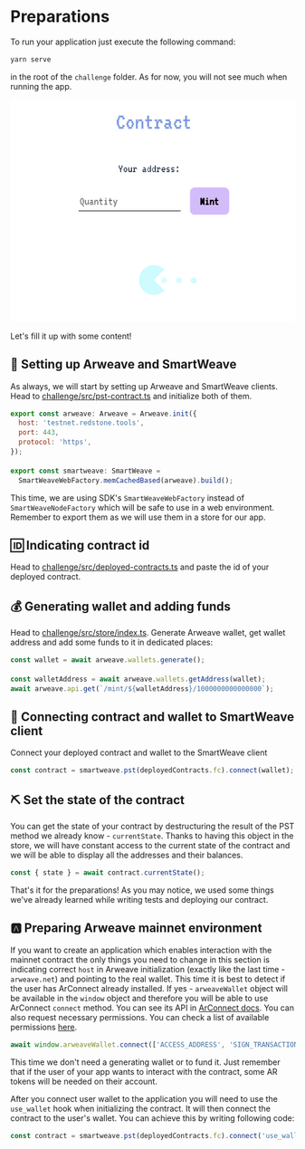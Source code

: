 # Preparations

To run your application just execute the following command:

```bash
yarn serve
```

in the root of the `challenge` folder. As for now, you will not see much when running the app.

![PST-screen-app-before](./assets/screen-app-before.png)

Let's fill it up with some content!

## 🗼 Setting up Arweave and SmartWeave

As always, we will start by setting up Arweave and SmartWeave clients. Head to [challenge/src/pst-contract.ts](https://github.com/redstone-finance/redstone-academy/blob/main/redstone-academy-pst/challenge/src/pst-contract.ts) and initialize both of them.

```js
export const arweave: Arweave = Arweave.init({
  host: 'testnet.redstone.tools',
  port: 443,
  protocol: 'https',
});

export const smartweave: SmartWeave =
  SmartWeaveWebFactory.memCachedBased(arweave).build();
```

This time, we are using SDK's `SmartWeaveWebFactory` instead of `SmartWeaveNodeFactory` which will be safe to use in a web environment.
Remember to export them as we will use them in a store for our app.

## 🆔 Indicating contract id

Head to [challenge/src/deployed-contracts.ts](https://github.com/redstone-finance/redstone-academy/blob/main/redstone-academy-pst/challenge/src/deployed-contracts.ts) and paste the id of your deployed contract.

## 💰 Generating wallet and adding funds

Head to [challenge/src/store/index.ts](https://github.com/redstone-finance/redstone-academy/blob/main/redstone-academy-pst/challenge/src/store/index.ts). Generate Arweave wallet, get wallet address and add some funds to it in dedicated places:

```js
const wallet = await arweave.wallets.generate();

const walletAddress = await arweave.wallets.getAddress(wallet);
await arweave.api.get(`/mint/${walletAddress}/1000000000000000`);
```

## 🔌 Connecting contract and wallet to SmartWeave client

Connect your deployed contract and wallet to the SmartWeave client

```js
const contract = smartweave.pst(deployedContracts.fc).connect(wallet);
```

## ⛏️ Set the state of the contract

You can get the state of your contract by destructuring the result of the PST method we already know - `currentState`. Thanks to having this object in the store, we will have constant access to the current state of the contract and we will be able to display all the addresses and their balances.

```js
const { state } = await contract.currentState();
```

That's it for the preparations! As you may notice, we used some things we've already learned while writing tests and deploying our contract.

## 🅰️ Preparing Arweave mainnet environment

If you want to create an application which enables interaction with the mainnet contract the only things you need to change in this section is indicating correct `host` in Arweave initialization (exactly like the last time - `arweave.net`) and pointing to the real wallet. This time it is best to detect if the user has ArConnect already installed. If yes - `arweaveWallet` object will be available in the `window` object and therefore you will be able to use ArConnect `connect` method. You can see its API in [ArConnect docs](https://docs.th8ta.org/arconnect/functions). You can also request necessary permissions. You can check a list of available permissions [here](https://docs.th8ta.org/arconnect/permissions).

```js
await window.arweaveWallet.connect(['ACCESS_ADDRESS', 'SIGN_TRANSACTION']);
```

This time we don't need a generating wallet or to fund it. Just remember that if the user of your app wants to interact with the contract, some AR tokens will be needed on their account.

After you connect user wallet to the application you will need to use the `use_wallet` hook when initializing the contract. It will then connect the contract to the user's wallet. You can achieve this by writing following code:

```js
const contract = smartweave.pst(deployedContracts.fc).connect('use_wallet`);
```
